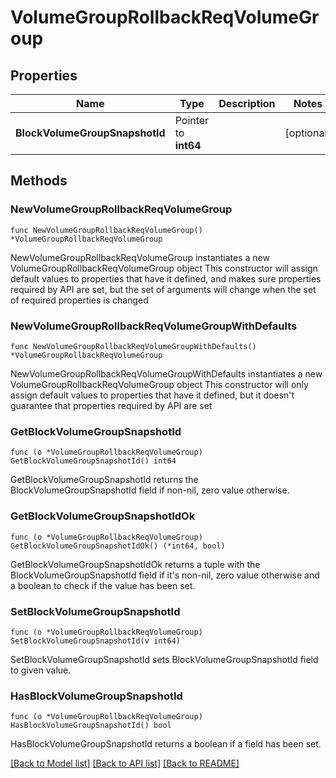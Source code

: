 # VolumeGroupRollbackReqVolumeGroup

## Properties

Name | Type | Description | Notes
------------ | ------------- | ------------- | -------------
**BlockVolumeGroupSnapshotId** | Pointer to **int64** |  | [optional] 

## Methods

### NewVolumeGroupRollbackReqVolumeGroup

`func NewVolumeGroupRollbackReqVolumeGroup() *VolumeGroupRollbackReqVolumeGroup`

NewVolumeGroupRollbackReqVolumeGroup instantiates a new VolumeGroupRollbackReqVolumeGroup object
This constructor will assign default values to properties that have it defined,
and makes sure properties required by API are set, but the set of arguments
will change when the set of required properties is changed

### NewVolumeGroupRollbackReqVolumeGroupWithDefaults

`func NewVolumeGroupRollbackReqVolumeGroupWithDefaults() *VolumeGroupRollbackReqVolumeGroup`

NewVolumeGroupRollbackReqVolumeGroupWithDefaults instantiates a new VolumeGroupRollbackReqVolumeGroup object
This constructor will only assign default values to properties that have it defined,
but it doesn't guarantee that properties required by API are set

### GetBlockVolumeGroupSnapshotId

`func (o *VolumeGroupRollbackReqVolumeGroup) GetBlockVolumeGroupSnapshotId() int64`

GetBlockVolumeGroupSnapshotId returns the BlockVolumeGroupSnapshotId field if non-nil, zero value otherwise.

### GetBlockVolumeGroupSnapshotIdOk

`func (o *VolumeGroupRollbackReqVolumeGroup) GetBlockVolumeGroupSnapshotIdOk() (*int64, bool)`

GetBlockVolumeGroupSnapshotIdOk returns a tuple with the BlockVolumeGroupSnapshotId field if it's non-nil, zero value otherwise
and a boolean to check if the value has been set.

### SetBlockVolumeGroupSnapshotId

`func (o *VolumeGroupRollbackReqVolumeGroup) SetBlockVolumeGroupSnapshotId(v int64)`

SetBlockVolumeGroupSnapshotId sets BlockVolumeGroupSnapshotId field to given value.

### HasBlockVolumeGroupSnapshotId

`func (o *VolumeGroupRollbackReqVolumeGroup) HasBlockVolumeGroupSnapshotId() bool`

HasBlockVolumeGroupSnapshotId returns a boolean if a field has been set.


[[Back to Model list]](../README.md#documentation-for-models) [[Back to API list]](../README.md#documentation-for-api-endpoints) [[Back to README]](../README.md)


